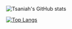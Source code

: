 ![Tsaniah's GitHub stats](https://github-readme-stats.vercel.app/api?username=tsaniahm&theme=nightowl&show_icons=true)

[![Top Langs](https://github-readme-stats.vercel.app/api/top-langs/?username=tsaniahm&layout=compact)](https://github.com/anuraghazra/github-readme-stats)
